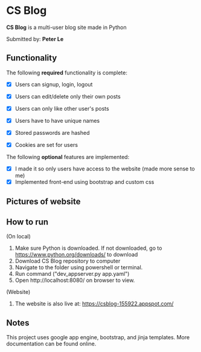 # CS Blog

**CS Blog** is a multi-user blog site made in Python

Submitted by: **Peter Le**

## Functionality

The following **required** functionality is complete:
* [x] Users can signup, login, logout
* [x] Users can edit/delete only their own posts
* [x] Users can only like other user's posts
* [x] Users have to have unique names
* [x] Stored passwords are hashed
* [x] Cookies are set for users


The following **optional** features are implemented:
* [x] I made it so only users have access to the website (made more sense to me)
* [x] Implemented front-end using bootstrap and custom css

## Pictures of website



## How to run 
(On local)
1. Make sure Python is downloaded. If not downloaded, go to https://www.python.org/downloads/ to download
2. Download CS Blog repository to computer 
3. Navigate to the folder using powershell or terminal.
4. Run command ("dev_appserver.py app.yaml")
5. Open http://localhost:8080/ on browser to view.

(Website)
1. The website is also live at: https://csblog-155922.appspot.com/

## Notes

This project uses google app engine, bootstrap, and jinja templates. More documentation can be found online. 
